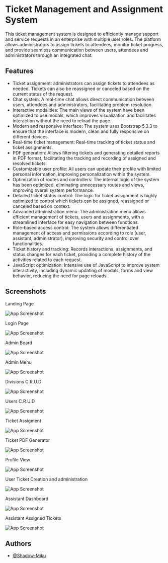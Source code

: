 
# Ticket Management and Assignment System

This ticket management system is designed to efficiently manage support and service requests in an enterprise with multiple user roles. The platform allows administrators to assign tickets to attendees, monitor ticket progress, and provide seamless communication between users, attendees and administrators through an integrated chat.



## Features

- Ticket assignment: administrators can assign tickets to attendees as needed. Tickets can also be reassigned or canceled based on the current status of the request.
- Chat system: A real-time chat allows direct communication between users, attendees and administrators, facilitating problem resolution.
- Interactive modalities: The main views of the system have been optimized to use modals, which improves visualization and facilitates interaction without the need to reload the page.
- Modern and responsive interface: The system uses Bootstrap 5.3.3 to ensure that the interface is modern, clean and fully responsive on different devices.
- Real-time ticket management: Real-time tracking of ticket status and ticket assignments.  
- PDF generation: Allows filtering tickets and generating detailed reports in PDF format, facilitating the tracking and recording of assigned and resolved tickets.
- Customizable user profile: All users can update their profile with limited personal information, improving personalization within the system.
- Optimization of routes and controllers: The internal logic of the system has been optimized, eliminating unnecessary routes and views, improving overall system performance.
- Detailed ticket status control: The logic for ticket assignment is highly optimized to control which tickets can be assigned, reassigned or canceled based on context.
- Advanced administration menu: The administration menu allows efficient management of tickets, users and assignments, with a streamlined interface for easy navigation between functions.
- Role-based access control: The system allows differentiated management of access and permissions according to role (user, assistant, administrator), improving security and control over functionalities.
- Ticket history and tracking: Records interactions, assignments, and status changes for each ticket, providing a complete history of the activities related to each request.
- JavaScript optimization: Intensive use of JavaScript to improve system interactivity, including dynamic updating of modals, forms and view behavior, reducing the need for page reloads.


## Screenshots
Landing Page

![App Screenshot](https://i.pinimg.com/1200x/5c/f5/3e/5cf53e42563d2cd297ff116e719e0c62.jpg)

Login Page

![App Screenshot](https://i.pinimg.com/1200x/52/56/9e/52569eb75fb95259e40b22c7475339d8.jpg)

Admin Board

![App Screenshot](https://i.pinimg.com/1200x/48/7c/98/487c98fa00feb3e3df1f5f6bbbb664a6.jpg)

Admin Menu

![App Screenshot](https://i.pinimg.com/1200x/a9/21/04/a921043581421f66a1a30c56964194c0.jpg)

Divisions C.R.U.D

![App Screenshot](https://i.pinimg.com/1200x/0d/fb/08/0dfb0808023e06512b5975cf129e3748.jpg)

Users C.R.U.D

![App Screenshot](https://i.pinimg.com/1200x/f1/d5/e8/f1d5e81cd07b8181f034b30daa830329.jpg)

Ticket Assigment

![App Screenshot](https://i.pinimg.com/1200x/e7/5b/c0/e75bc0c2ba6205e8a7e37ba13ac0627d.jpg)

Ticket PDF Generator

![App Screenshot](https://i.pinimg.com/1200x/24/b5/ef/24b5ef94544747ee0d5b0f54aacf5c04.jpg)

Profile View

![App Screenshot](https://i.pinimg.com/1200x/e6/c6/59/e6c6590fc917281cc7d321cd6069c01f.jpg)

User Ticket Creation and administration

![App Screenshot](https://i.pinimg.com/1200x/cf/f5/4c/cff54c0a7e8937c256e123b15ca5a366.jpg)

Assistant Dashboard

![App Screenshot](https://i.pinimg.com/1200x/a1/28/ad/a128ad9ce851167f10b3e6b00e501858.jpg)

Assistant Assigned Tickets

![App Screenshot](https://i.pinimg.com/1200x/d3/aa/81/d3aa81a26d96e8db48aff3fc025f3aa6.jpg)


## Authors

- [@Shadow-Miku](https://github.com/Shadow-Miku)

